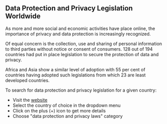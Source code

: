 ## Data Protection and Privacy Legislation Worldwide

As more and more social and economic activities have place online, the importance of privacy and data protection is increasingly recognized.

Of equal concern is the collection, use and sharing of personal information to third parties without notice or consent of consumers. 128 out of 194 countries had put in place legislation to secure the protection of data and privacy.

Africa and Asia show a similar level of adoption with 55 per cent of countries having adopted such legislations from which 23 are least developed countries.

To search for data protection and privacy legislation for a given country: 
* Visit the [website](https://unctad.org/page/data-protection-and-privacy-legislation-worldwide)
* Select the country of choice in the dropdown menu
* Click on the plus (+) icon to get more details 
* Choose  "data protection and privacy laws" category